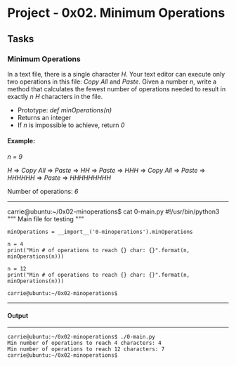# Project - 0x02. Minimum Operations

## Tasks

### Minimum Operations
In a text file, there is a single character *H*. Your text editor can execute only two operations in this file: *Copy All* and *Paste*. Given a number *n*, write a method that calculates the fewest number of operations needed to result in exactly *n H* characters in the file.

- Prototype: *def minOperations(n)*
- Returns an integer
- If *n* is impossible to achieve, return *0*

#### Example:

*n = 9*

*H* => *Copy All* => *Paste* => *HH* => *Paste* => *HHH* => *Copy All* => *Paste* => *HHHHHH* => *Paste* => *HHHHHHHHH*

Number of operations: *6*

---
carrie@ubuntu:~/0x02-minoperations$ cat 0-main.py
	#!/usr/bin/python3
	"""
	Main file for testing
	"""

	minOperations = __import__('0-minoperations').minOperations

	n = 4
	print("Min # of operations to reach {} char: {}".format(n, minOperations(n)))

	n = 12
	print("Min # of operations to reach {} char: {}".format(n, minOperations(n)))

	carrie@ubuntu:~/0x02-minoperations$
---
#### Output
---
	carrie@ubuntu:~/0x02-minoperations$ ./0-main.py
	Min number of operations to reach 4 characters: 4
	Min number of operations to reach 12 characters: 7
	carrie@ubuntu:~/0x02-minoperations$
